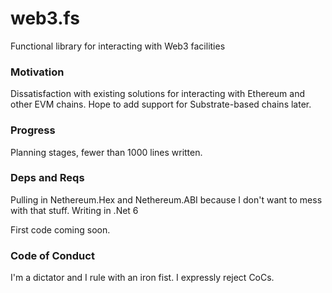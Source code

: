 # web3.fs
Functional library for interacting with Web3 facilities

### Motivation

Dissatisfaction with existing solutions for interacting with Ethereum and other EVM chains. Hope to add support for Substrate-based chains later.

### Progress

Planning stages, fewer than 1000 lines written.

### Deps and Reqs

Pulling in Nethereum.Hex and Nethereum.ABI because I don't want to mess with that stuff.
Writing in .Net 6

First code coming soon.

### Code of Conduct

I'm a dictator and I rule with an iron fist. I expressly reject CoCs.
